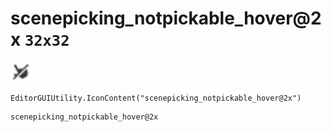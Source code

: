 # scenepicking_notpickable_hover@2x `32x32`
<img src="/img/scenepicking_notpickable_hover.png" width=32 height=32>

``` CSharp
EditorGUIUtility.IconContent("scenepicking_notpickable_hover@2x")
```
```
scenepicking_notpickable_hover@2x
```
